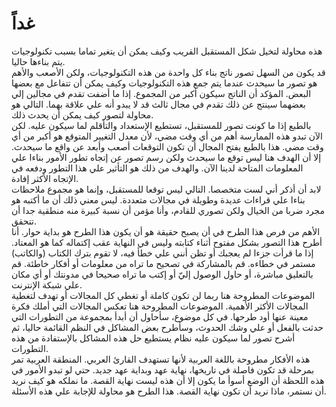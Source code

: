 غداً
=======

هذه محاولة لتخيل شكل المستقبل القريب وكيف يمكن أن يتغير تماما بسبب تكنولوجيات يتم بناءها حاليا.  
قد يكون من السهل تصور ناتج بناء كل واحدة من هذه التكنولوجيات، ولكن الأصعب والأهم هو تصور ما سيحدث عندما يتم جمع هذه التكنولوجيات وكيف يمكن أن تتفاعل مع بعضها البعض. المؤكد أن الناتج سيكون أكبر من المجموع. إذا ما أضفت تقدم في مجالين إلي بعضهما سينتج عن ذلك تقدم في مجال ثالث قد لا يبدو أنه علي علاقة بهما.  التالي هو محاولة لتصور كيف يمكن أن يحدث ذلك.  
بالطبع إذا ما كونت تصور للمستقبل، تستطيع الإستعداد والتأقلم لما سيكون عليه. لكن الآن تبدو هذه الممارسة أهم من أي وقت مضي، لأن معدل التغيير المتوقع هو أكبر من أي وقت مضي. هذا بالطبع يفتح المجال أن تكون التوقعات أصعب وأبعد عن واقع ما سيحدث. إلا أن الهدف هنا ليس توقع ما سيحدث ولكن رسم تصور عن إتجاه تطور الأمور بناءا علي المعلومات المتاحة لدينا الآن. والهدف من ذلك هو التأثير علي هذا التطور ودفعه في الإتجاه الأكثر إفادة.  
لابد أن أذكر أني لست متخصصا. التالي ليس توقعا للمستقبل، وإنما هو مجموع ملاحظات بناءا علي قراءات عديدة وطويلة في مجالات متعددة. ليس معني ذلك أن ما أكتبه هو مجرد ضربا من الخيال ولكن تصوري للقادم، وأنا مؤمن أن نسبة كبيرة منه منطقية جدا أن تتحقق.  
الأهم من فرص هذا الطرح في أن يصبح حقيقة هو أن يكون هذا الطرح هو بداية حوار. أنا أطرح هذا التصور بشكل مفتوح أثناء كتابته وليس في النهاية عقب إكتماله كما هو المعتاد. إذا ما قرأت جزءا لم يعجبك أو تظن أنني علي خطأ فيه، لا تقوم بترك الكتاب (والكاتب) مستمر في خطاءه. قم بالمشاركة في تصحيح ما تراه من معلومات أو أفكار خاطئة. قم بالتعليق مباشرة، أو حاول الوصول إليّ أو إكتب ما تراه صحيحا في مدونتك أو أي مكان علي شبكة الإنترنت.  
الموضوعات المطروحة هنا ربما لن تكون كاملة أو تغطي كل المجالات أو تهدف لتغطية المجالات الأكثر الأهمية. الموضوعات المطروحة هنا تعكس المجالات التي أملك فكرة معينة عنها أود طرحها. في كل موضوع، سأحاول أن أبدأ بمجموعة من التطورات التي حدثت بالفعل أو علي وشك الحدوث، وسأطرح بعض المشاكل في النظم القائمة حاليا، ثم أشرح تصور لما سيكون عليه نظام يستطيع حل هذه المشاكل بالإستفادة من هذه التطورات.  
هذه الأفكار مطروحة باللغة العربية لأنها تستهدف القارئ العربي. المنطقة العربية تمر بمرحلة قد تكون فاصلة في تاريخها، نهاية عهد وبداية عهد جديد. حتي لو تبدو الأمور في هذه اللحظة أن الوضع أسوأ ما يكون إلا أن هذه ليست نهاية القصة. ما نملكه هو كيف نريد أن نستمر، ماذا نريد أن تكون نهاية القصة. هذا الطرح هو محاولة للإجابة علي هذه الأسئلة.  
